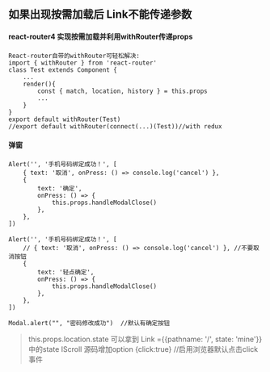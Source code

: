 ## 如果出现按需加载后 Link不能传递参数
#### react-router4 实现按需加载并利用withRouter传递props
```
React-router自带的withRouter可轻松解决:
import { withRouter } from 'react-router'
class Test extends Component {
    ...
    render(){
        const { match, location, history } = this.props
        ...
    }
}
export default withRouter(Test)
//export default withRouter(connect(...)(Test))//with redux
```


#### 弹窗
```
Alert('', '手机号码绑定成功！', [
	{ text: '取消', onPress: () => console.log('cancel') },
	{
		text: '确定',
		onPress: () => {
			this.props.handleModalClose()
		},
	},
])

Alert('', '手机号码绑定成功！', [
	// { text: '取消', onPress: () => console.log('cancel') }, //不要取消按钮
	{
		text: '轻点确定',
		onPress: () => {
			this.props.handleModalClose()
		},
	},
])

Modal.alert("", "密码修改成功")  //默认有确定按钮
```

> this.props.location.state 可以拿到 Link ={{pathname: '/', state: 'mine'}}中的state
IScroll 源码增加option {click:true} //启用浏览器默认点击click事件
